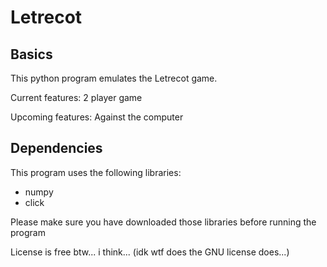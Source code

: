 # Letrecot

## Basics
This python program emulates the Letrecot game.

Current features: 2 player game

Upcoming features: Against the computer

## Dependencies
This program uses the following libraries:
-	numpy
-	click

Please make sure you have downloaded those libraries before running the program


License is free btw... i think... (idk wtf does the GNU license does...)
